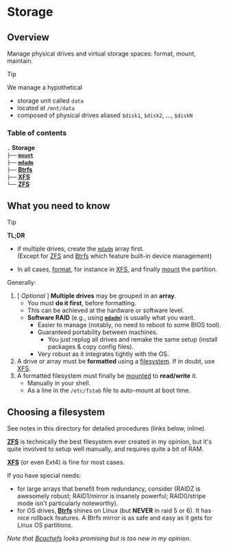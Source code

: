# Storage




## Overview

Manage physical drives and virtual storage spaces: format, mount, maintain.

> [!Tip]
> We manage a hypothetical  
> - storage unit called `data`  
> - located at `/mnt/data`  
> - composed of physical drives aliased `$disk1`, `$disk2`, …, `$diskN`



### Table of contents

`.` **Storage**  
`├──` [**`mount`**](mount.md)  
`├──` [**`mdadm`**](mdadm.md)  
`├──` [**Btrfs**](Btrfs.md)  
`├──` [**XFS**](XFS.md)  
`└──` [**ZFS**](ZFS.md)  




## What you need to know

> [!Tip]
> **TL;DR**
> - if multiple drives, create the [`mdadm`](mdadm.md) array first.  
(Except for [ZFS](ZFS.md) and [Btrfs](Btrfs.md) which feature built-in device management)  
>
>- In all cases, [format](#choosing-a-filesystem), for instance in [XFS](XFS.md), and finally [mount](mount.md) the partition.

Generally:

1. \[ *Optional* \] **Multiple drives** may be grouped in an **array**.
    - You must **do it first**, before formatting.
    - This can be achieved at the hardware or software level.
    - **Software RAID** (e.g., using [**`mdadm`**](mdadm.md)) is usually what you want.
        - Easier to manage (notably, no need to reboot to some BIOS tool).
        - Guaranteed portability between machines.
            - You just replug all drives and remake the same setup (install packages & copy config files).
        - Very robust as it integrates tightly with the OS.
1. A drive or array must be **formatted** using a [filesystem](#choosing-a-filesystem). If in doubt, use [XFS](XFS.md).
1. A formatted filesystem must finally be [mounted](mount.md) to **read/write** it.
    - Manually in your shell.
    - As a line in the `/etc/fstab` file to auto-mount at boot time.





## Choosing a filesystem

See notes in this directory for detailed procedures (links below, inline).

[**ZFS**](ZFS.md) is technically the best filesystem ever created in my opinion, but it's quite involved to setup well manually, and requires quite a bit of RAM.

[**XFS**](XFS.md) (or even Ext4) is fine for most cases.

If you have special needs:
- for large arrays that benefit from redundancy, consider (RAIDZ is awesomely robust; RAID1/mirror is insanely powerful; RAID0/stripe mode isn't particularly noteworthy).
- for OS drives, [**Btrfs**](Btrfs.md) shines on Linux (but **NEVER** in raid 5 or 6). It has nice rollback features. A Btrfs mirror is as safe and easy as it gets for Linux OS partitions.

*Note that [Bcachefs](https://bcachefs.org/) looks promising but is too new in my opinion.*






[man-mount]: https://manpages.ubuntu.com/manpages/noble/en/man8/mount.8.html
[man-xfs]: https://manpages.ubuntu.com/manpages/noble/en/man5/xfs.5.html
[man-mkfs.xfs]: https://manpages.ubuntu.com/manpages/noble/en/man8/mkfs.xfs.8.html
[man-chattr]: https://manpages.ubuntu.com/manpages/noble/en/man1/chattr.1.html
[man-mdadm]: https://manpages.ubuntu.com/manpages/noble/en/man8/mdadm.8.html


<!--
[man-]: 
-->














